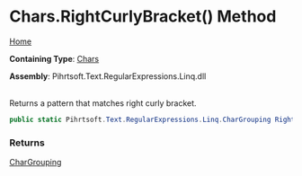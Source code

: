 # Chars\.RightCurlyBracket\(\) Method

[Home](../../../../../../README.md)

**Containing Type**: [Chars](../README.md)

**Assembly**: Pihrtsoft\.Text\.RegularExpressions\.Linq\.dll

\
Returns a pattern that matches right curly bracket\.

```csharp
public static Pihrtsoft.Text.RegularExpressions.Linq.CharGrouping RightCurlyBracket()
```

### Returns

[CharGrouping](../../CharGrouping/README.md)

